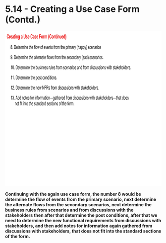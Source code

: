 # 5.14 - Creating a Use Case Form (Contd.)

<img src="/images/05_14_01.jpg" width="800" height="500">

**Continuing with the again use case form, the number 8 would be determine the flow of events from the primary scenario, next determine the alternate flows from the secondary scenarios, next determine the business rules from scenarios and from discussions with the stakeholders then after that determine the post conditions, after that we need to determine the new functional requirements from discussions with stakeholders, and then add notes for information again gathered from discussions with stakeholders, that does not fit into the standard sections of the form.**
